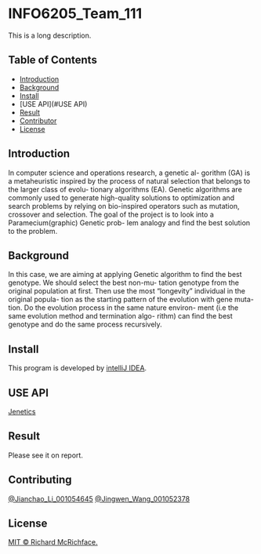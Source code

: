 # INFO6205_Team_111

This is a long description.

## Table of Contents

- [Introduction](#introduction)
- [Background](#background)
- [Install](#install)
- [USE API](#USE API)
- [Result](#Result)
- [Contributor](#contributor)
- [License](#license)

## Introduction

In computer science and operations research, a genetic al- gorithm (GA) is a metaheuristic inspired by the process of natural selection that belongs to the larger class of evolu- tionary algorithms (EA). Genetic algorithms are commonly used to generate high-quality solutions to optimization and search problems by relying on bio-inspired operators such as mutation, crossover and selection. The goal of the project is to look into a Paramecium(graphic) Genetic prob- lem analogy and find the best solution to the problem.


## Background

In this case, we are aiming at applying Genetic algorithm to find the best genotype. We should select the best non-mu- tation genotype from the original population at first. Then use the most “longevity” individual in the original popula- tion as the starting pattern of the evolution with gene muta- tion. Do the evolution process in the same nature environ- ment (i.e the same evolution method and termination algo- rithm) can find the best genotype and do the same process recursively.

## Install

This program is developed by [intelliJ IDEA](https://www.jetbrains.com/idea/).

## USE API

[Jenetics](http://jenetics.io/)

## Result

Please see it on report.


## Contributing

[@Jianchao_Li_001054645](https://github.com/ljch9725)
[@Jingwen_Wang_001052378](https://github.com/Jingwen-Wang-97)

## License

[MIT © Richard McRichface.](../LICENSE)